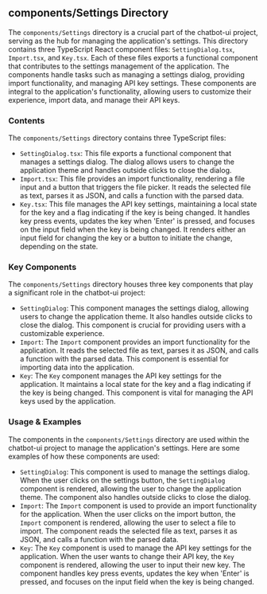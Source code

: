 
## components/Settings Directory

The `components/Settings` directory is a crucial part of the chatbot-ui project, serving as the hub for managing the application's settings. This directory contains three TypeScript React component files: `SettingDialog.tsx`, `Import.tsx`, and `Key.tsx`. Each of these files exports a functional component that contributes to the settings management of the application. The components handle tasks such as managing a settings dialog, providing import functionality, and managing API key settings. These components are integral to the application's functionality, allowing users to customize their experience, import data, and manage their API keys.

### Contents

The `components/Settings` directory contains three TypeScript files:

- `SettingDialog.tsx`: This file exports a functional component that manages a settings dialog. The dialog allows users to change the application theme and handles outside clicks to close the dialog.
- `Import.tsx`: This file provides an import functionality, rendering a file input and a button that triggers the file picker. It reads the selected file as text, parses it as JSON, and calls a function with the parsed data.
- `Key.tsx`: This file manages the API key settings, maintaining a local state for the key and a flag indicating if the key is being changed. It handles key press events, updates the key when 'Enter' is pressed, and focuses on the input field when the key is being changed. It renders either an input field for changing the key or a button to initiate the change, depending on the state.

### Key Components

The `components/Settings` directory houses three key components that play a significant role in the chatbot-ui project:

- `SettingDialog`: This component manages the settings dialog, allowing users to change the application theme. It also handles outside clicks to close the dialog. This component is crucial for providing users with a customizable experience.
- `Import`: The `Import` component provides an import functionality for the application. It reads the selected file as text, parses it as JSON, and calls a function with the parsed data. This component is essential for importing data into the application.
- `Key`: The `Key` component manages the API key settings for the application. It maintains a local state for the key and a flag indicating if the key is being changed. This component is vital for managing the API keys used by the application.

### Usage & Examples

The components in the `components/Settings` directory are used within the chatbot-ui project to manage the application's settings. Here are some examples of how these components are used:

- `SettingDialog`: This component is used to manage the settings dialog. When the user clicks on the settings button, the `SettingDialog` component is rendered, allowing the user to change the application theme. The component also handles outside clicks to close the dialog.
- `Import`: The `Import` component is used to provide an import functionality for the application. When the user clicks on the import button, the `Import` component is rendered, allowing the user to select a file to import. The component reads the selected file as text, parses it as JSON, and calls a function with the parsed data.
- `Key`: The `Key` component is used to manage the API key settings for the application. When the user wants to change their API key, the `Key` component is rendered, allowing the user to input their new key. The component handles key press events, updates the key when 'Enter' is pressed, and focuses on the input field when the key is being changed.
